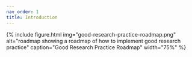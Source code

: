 ```yaml
---
nav_order: 1
title: Introduction
---
```


{% include figure.html img="good-research-practice-roadmap.png" alt="roadmap showing a roadmap of how to implement good
research practice" caption="Good Research Practice Roadmap" width="75%" %}

